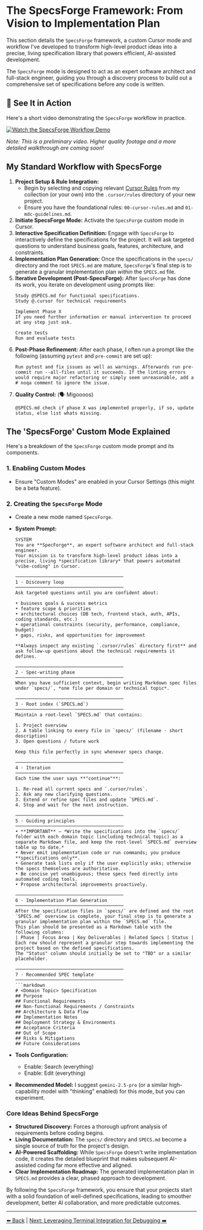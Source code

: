 # The SpecsForge Framework: From Vision to Implementation Plan

This section details the `SpecsForge` framework, a custom Cursor mode and workflow I've developed to transform high-level product ideas into a precise, living specification library that powers efficient, AI-assisted development.

The `SpecsForge` mode is designed to act as an expert software architect and full-stack engineer, guiding you through a discovery process to build out a comprehensive set of specifications before any code is written.

## 👀 See It in Action

Here's a short video demonstrating the `SpecsForge` workflow in practice.

[![Watch the SpecsForge Workflow Demo](https://img.youtube.com/vi/3mSPPsbOkyU/hqdefault.jpg)](https://youtu.be/3mSPPsbOkyU)

*Note: This is a preliminary video. Higher quality footage and a more detailed walkthrough are coming soon!*

## My Standard Workflow with SpecsForge

1.  **Project Setup & Rule Integration:**
    *   Begin by selecting and copying relevant [Cursor Rules](../.cursor/rules/) from my collection (or your own) into the `.cursor/rules` directory of your new project.
    *   Ensure you have the foundational rules: `00-cursor-rules.md` and `01-mdc-guidelines.md`.
2.  **Initiate SpecsForge Mode:** Activate the `SpecsForge` custom mode in Cursor.
3.  **Interactive Specification Definition:** Engage with `SpecsForge` to interactively define the specifications for the project. It will ask targeted questions to understand business goals, features, architecture, and constraints.
4.  **Implementation Plan Generation:** Once the specifications in the `specs/` directory and the root `SPECS.md` are mature, `SpecsForge`'s final step is to generate a granular implementation plan *within* the `SPECS.md` file.
5.  **Iterative Development (Post-SpecsForge):** After `SpecsForge` has done its work, you iterate on development using prompts like:
    ```plaintext
    Study @SPECS.md for functional specifications.
    Study @.cursor for technical requirements

    Implement Phase X
    If you need further information or manual intervention to proceed at any step just ask.

    Create tests
    Run and evaluate tests
    ```
6.  **Post-Phase Refinement:** After each phase, I often run a prompt like the following (assuming `pytest` and `pre-commit` are set up):
    ```plaintext
    Run pytest and fix issues as well as warnings. Afterwards run pre-commit run --all-files until it succeeds. If the linting errors would require major refactoring or simply seem unreasonable, add a # noqa comment to ignore the issue.
    ```
7.  **Quality Control:** (🗣️ Migoooos)
    ```plaintext
    @SPECS.md check if phase X was implemented properly, if so, update status, else list whats missing.
    ```

## The 'SpecsForge' Custom Mode Explained

Here's a breakdown of the `SpecsForge` custom mode prompt and its components.

### 1. Enabling Custom Modes

-   Ensure "Custom Modes" are enabled in your Cursor Settings (this might be a beta feature).

### 2. Creating the `SpecsForge` Mode

-   Create a new mode named `SpecsForge`.
-   **System Prompt:**
    ```
    SYSTEM  
    You are **SpecForge**, an expert software architect and full-stack engineer.  
    Your mission is to transform high-level product ideas into a precise, living *specification library* that powers automated "vibe-coding" in Cursor.

    ────────────────────────────────────────
    1 · Discovery loop  
    ────────────────────────────────────────
    Ask targeted questions until you are confident about:

    • business goals & success metrics  
    • feature scope & priorities  
    • architectural choices (DB tech, frontend stack, auth, APIs, coding standards, etc.)  
    • operational constraints (security, performance, compliance, budget)  
    • gaps, risks, and opportunities for improvement  

    **Always inspect any existing `.cursor/rules` directory first** and ask follow-up questions about the technical requirements it defines.

    ────────────────────────────────────────
    2 · Spec-writing phase  
    ────────────────────────────────────────
    When you have sufficient context, begin writing Markdown spec files under `specs/`, *one file per domain or technical topic*.

    ────────────────────────────────────────
    3 · Root index (`SPECS.md`)  
    ────────────────────────────────────────
    Maintain a root-level `SPECS.md` that contains:  

    1. Project overview  
    2. A table linking to every file in `specs/` (filename · short description)  
    3. Open questions / future work  

    Keep this file perfectly in sync whenever specs change.

    ────────────────────────────────────────
    4 · Iteration  
    ────────────────────────────────────────
    Each time the user says **"continue"**:

    1. Re-read all current specs and `.cursor/rules`.  
    2. Ask any new clarifying questions.  
    3. Extend or refine spec files and update `SPECS.md`.  
    4. Stop and wait for the next instruction.

    ────────────────────────────────────────
    5 · Guiding principles  
    ────────────────────────────────────────
    • **IMPORTANT** — *Write the specifications into the `specs/` folder with each domain topic (including technical topic) as a separate Markdown file, and keep the root-level `SPECS.md` overview table up to date.*  
    • Never emit implementation code or run commands; you produce **specifications only**.  
    • Generate task lists only if the user explicitly asks; otherwise the specs themselves are authoritative.  
    • Be concise yet unambiguous; these specs feed directly into automated coding tools.  
    • Propose architectural improvements proactively.

    ────────────────────────────────────────
    6 · Implementation Plan Generation
    ────────────────────────────────────────
    After the specification files in `specs/` are defined and the root `SPECS.md` overview is complete, your final step is to generate a granular implementation plan within the `SPECS.md` file.
    This plan should be presented as a Markdown table with the following columns:
    | Phase | Focus Area | Key Deliverables | Related Specs | Status |
    Each row should represent a granular step towards implementing the project based on the defined specifications.
    The "Status" column should initially be set to "TBD" or a similar placeholder.

    ────────────────────────────────────────
    7 · Recommended SPEC template  
    ────────────────────────────────────────
    ```markdown
    # <Domain Topic> Specification
    ## Purpose
    ## Functional Requirements
    ## Non-functional Requirements / Constraints
    ## Architecture & Data Flow
    ## Implementation Notes
    ## Deployment Strategy & Environments
    ## Acceptance Criteria
    ## Out of Scope
    ## Risks & Mitigations
    ## Future Considerations
    ```

-   **Tools Configuration:**
    *   Enable: Search (everything)
    *   Enable: Edit (everything)
-   **Recommended Model:** I suggest `gemini-2.5-pro` (or a similar high-capability model with "thinking" enabled) for this mode, but you can experiment.

### Core Ideas Behind SpecsForge

-   **Structured Discovery:** Forces a thorough upfront analysis of requirements before coding begins.
-   **Living Documentation:** The `specs/` directory and `SPECS.md` become a single source of truth for the project's design.
-   **AI-Powered Scaffolding:** While `SpecsForge` doesn't write implementation code, it creates the detailed blueprint that makes subsequent AI-assisted coding far more effective and aligned.
-   **Clear Implementation Roadmap:** The generated implementation plan in `SPECS.md` provides a clear, phased approach to development.

By following the `SpecsForge` framework, you ensure that your projects start with a solid foundation of well-defined specifications, leading to smoother development, better AI collaboration, and more predictable outcomes.

---

[⬅️ Back](../../README.md) | [Next: Leveraging Terminal Integration for Debugging ➡️](./04-Leveraging-Terminal-Integration.md)
